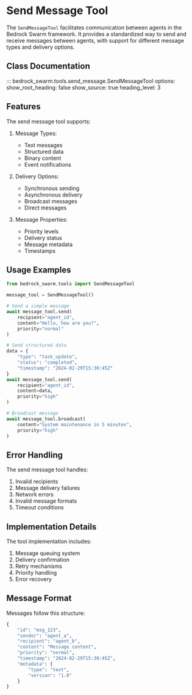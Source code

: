# Send Message Tool

The `SendMessageTool` facilitates communication between agents in the Bedrock Swarm framework. It provides a standardized way to send and receive messages between agents, with support for different message types and delivery options.

## Class Documentation

::: bedrock_swarm.tools.send_message.SendMessageTool
    options:
      show_root_heading: false
      show_source: true
      heading_level: 3

## Features

The send message tool supports:

1. Message Types:
   - Text messages
   - Structured data
   - Binary content
   - Event notifications

2. Delivery Options:
   - Synchronous sending
   - Asynchronous delivery
   - Broadcast messages
   - Direct messages

3. Message Properties:
   - Priority levels
   - Delivery status
   - Message metadata
   - Timestamps

## Usage Examples

```python
from bedrock_swarm.tools import SendMessageTool

message_tool = SendMessageTool()

# Send a simple message
await message_tool.send(
    recipient="agent_id",
    content="Hello, how are you?",
    priority="normal"
)

# Send structured data
data = {
    "type": "task_update",
    "status": "completed",
    "timestamp": "2024-02-29T15:30:45Z"
}
await message_tool.send(
    recipient="agent_id",
    content=data,
    priority="high"
)

# Broadcast message
await message_tool.broadcast(
    content="System maintenance in 5 minutes",
    priority="high"
)
```

## Error Handling

The send message tool handles:

1. Invalid recipients
2. Message delivery failures
3. Network errors
4. Invalid message formats
5. Timeout conditions

## Implementation Details

The tool implementation includes:

1. Message queuing system
2. Delivery confirmation
3. Retry mechanisms
4. Priority handling
5. Error recovery

## Message Format

Messages follow this structure:

```python
{
    "id": "msg_123",
    "sender": "agent_a",
    "recipient": "agent_b",
    "content": "Message content",
    "priority": "normal",
    "timestamp": "2024-02-29T15:30:45Z",
    "metadata": {
        "type": "text",
        "version": "1.0"
    }
}
```
